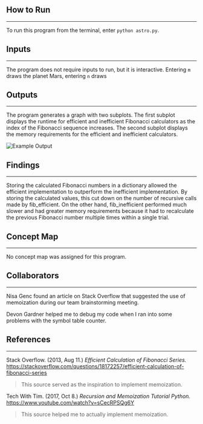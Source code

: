 ## How to Run
-----
To run this program from the terminal, enter `python astro.py`.

## Inputs
-----
The program does not require inputs to run, but it is interactive. Entering `m` draws the planet Mars, entering `n` draws 

## Outputs
-----
The program generates a graph with two subplots. The first subplot displays the runtime for efficient and inefficient Fibonacci calculators as the index of the Fibonacci sequence increases. The second subplot displays the memory requirements for the efficient and inefficient calculators.

![Example Output](https://i.imgur.com/qqSohfH.jpg)

## Findings
-----

Storing the calculated Fibonacci numbers in a dictionary allowed the efficient implementation to outperform the inefficient implementation. By storing the calculated values, this cut down on the number of recursive calls made by fib_efficient. On the other hand, fib_inefficient performed much slower and had greater memory requirements because it had to recalculate the previous Fibonacci number multiple times within a single trial.


## Concept Map
-----

No concept map was assigned for this program.

## Collaborators
-----

Nisa Genc found an article on Stack Overflow that suggested the use of memoization during our team brainstorming meeting.

Devon Gardner helped me to debug my code when I ran into some problems with the symbol table counter.

## References
-----

Stack Overflow. (2013, Aug 11.) *Efficient Calculation of Fibonacci Series.* https://stackoverflow.com/questions/18172257/efficient-calculation-of-fibonacci-series
> This source served as the inspiration to implement memoization.


Tech With Tim. (2017, Oct 8.) *Recursion and Memoization Tutorial Python.* https://www.youtube.com/watch?v=sCecRPSQg6Y
> This source helped me to actually implement memoization.